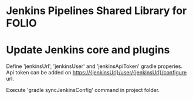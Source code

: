 # Jenkins Pipelines Shared Library for FOLIO

# Update Jenkins core and plugins
Define 'jenkinsUrl', 'jenkinsUser' and 'jenkinsApiToken' gradle properies.
Api token can be added on <https://{jenkinsUrl}/user/{jenkinsUrl}/configure> url.

Execute 'gradle syncJenkinsConfig' command in project folder.
